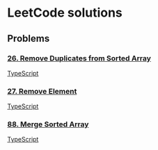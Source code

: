 # LeetCode solutions

## Problems

### [26. Remove Duplicates from Sorted Array](https://leetcode.com/problems/remove-duplicates-from-sorted-array)

[TypeScript](./TypeScript/solutions/remove-duplicates-from-sorted-array.ts)

### [27. Remove Element](https://leetcode.com/problems/remove-element)

[TypeScript](./TypeScript/solutions/remove-element.ts)

### [88. Merge Sorted Array](https://leetcode.com/problems/merge-sorted-array)

[TypeScript](./TypeScript/solutions/merge-sorted-array.ts)
